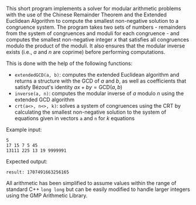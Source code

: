 This short program implements a solver for modular arithmetic problems with the use of the Chinese Remainder Theorem and the Extended Euclidean Algorithm to compute the smallest non-negative solution to a congruence system. The program takes two sets of numbers - remainders from the system of congruences and moduli for each congruence - and computes the smallest non-negative integer $x$ that satisfies all congruences modulo the product of the moduli. It also ensures that the modular inverse exists (i.e., $a$ and $n$ are coprime) before performing computations.

This is done with the help of the following functions:
- `extendedGCD(a, b)`: computes the extended Euclidean algorithm and returns a structure with the GCD of $a$ and $b$, as well as coefficients that satisfy Bézout's identity $ax + by = \text{GCD}(a, b)$
- `inverse(a, n)`: computes the modular inverse of $a$ modulo $n$ using the extended GCD algorithm
- `crt(a<>, n<>, k)`: solves a system of congruences using the CRT by calculating the smallest non-negative solution to the system of equations given in vectors `a` and `n` for $k$ equations

Example input:
```
5
17 15 7 5 45
13111 225 13 19 9999991
```
Expected output:
```
result: 1707491663256165
```

All arithmetic has been simplified to assume values within the range of standard C++ `long long` but can be easily modified to handle larger integers using the GMP Arithmetic Library.
